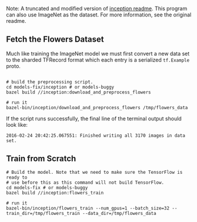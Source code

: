 Note: A truncated and modified version of [inception readme](https://github.com/tensorflow/models/tree/master/research/inception). This program can also use ImageNet as the dataset. For more information, see the original readme.

## Fetch the Flowers Dataset

Much like training the ImageNet model we must first convert a new data set to
the sharded TFRecord format which each entry is a serialized `tf.Example` proto.

```shell

# build the preprocessing script.
cd models-fix/inception # or models-buggy
bazel build //inception:download_and_preprocess_flowers

# run it
bazel-bin/inception/download_and_preprocess_flowers /tmp/flowers_data
```

If the script runs successfully, the final line of the terminal output should
look like:

```shell
2016-02-24 20:42:25.067551: Finished writing all 3170 images in data set.
```

## Train from Scratch

```shell
# Build the model. Note that we need to make sure the TensorFlow is ready to
# use before this as this command will not build TensorFlow.
cd models-fix # or models-buggy
bazel build //inception:flowers_train

# run it
bazel-bin/inception/flowers_train --num_gpus=1 --batch_size=32 --train_dir=/tmp/flowers_train --data_dir=/tmp/flowers_data
```
